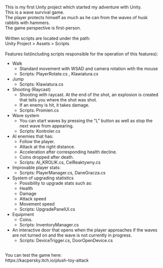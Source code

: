 This is my first Unity project which started my adventure with Unity.<br/>
This is a wave survival game.<br/>
The player protects himself as much as he can from the waves of husk rabbits with hammers.<br/>
The game perspective is first-person.<br/>
<br/>
Written scripts are located under the path:<br/>
Unity Project > Assets > Scripts <br/>
<br/>
Features list(including scripts responsible for the operation of this features):<br/>
- Walk<br/>
  - Standard movement with WSAD and camera rotation with the mouse<br/>
  - Scripts: PlayerRotate.cs , Klawiatura.cs <br/>
- Jump<br/>
  - Scripts: Klawiatura.cs <br/>
- Shooting (Raycast)<br/>
  - Shooting with raycast. At the end of the shot, an explosion is created that tells you where the shot was shot.  <br/>
  - If an enemy is hit, it takes damage. <br/>
  - Scripts: Promien.cs <br/>
- Wave system<br/>
  - You can start waves by pressing the "L" button as well as stop the next wave from appearing. 
  - Scripts: Kontroler.cs <br/>
- AI enemies that has: <br/>
  - Follow the player.<br/>
  - Attack at the right distance. <br/>
  - Acceleration after corresponding health decline. <br/>
  - Coins dropped after death. <br/>
  - Scripts: AI_KROLIK.cs, CelReaktywny.cs <br/>
- Improvable player stats:
  - Scripts: PlayerManager.cs, DaneGracza.cs 
- System of upgrading statistics <br/>
  - Possibility to upgrade stats such as: <br/>
   - Health
   - Damage
   - Attack speed
   - Movement speed
  - Scripts: UpgradePanelUI.cs<br/>
- Equipment<br/>
  - Coins.<br/>
  - Scripts: InventoryManager.cs<br/>
- An interactive door that opens when the player approaches if the waves are not turned on and the wave is not currently in progress. <br/>
  - Scripts: DeviceTrigger.cs, DoorOpenDevice.cs<br/> 
<br/>
You can test the game here:<br/>
https://kacpersky.itch.io/plush-toy-attack
